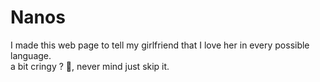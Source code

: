# Nanos

I made this web page to tell my girlfriend that I love her in every possible language.<br>
a bit cringy ? 🤢, never mind just skip it.
